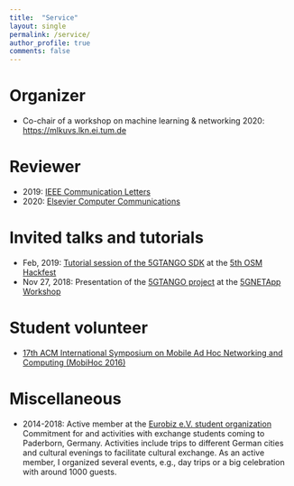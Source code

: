 ```yaml
---
title:  "Service"
layout: single
permalink: /service/
author_profile: true
comments: false
---
```


# Organizer

* Co-chair of a workshop on machine learning & networking 2020: https://mlkuvs.lkn.ei.tum.de

# Reviewer

* 2019: [IEEE Communication Letters](https://ieeexplore.ieee.org/xpl/RecentIssue.jsp?punumber=4234)
* 2020: [Elsevier Computer Communications](https://www.journals.elsevier.com/computer-communications)

# Invited talks and tutorials

* Feb, 2019: [Tutorial session of the 5GTANGO SDK](https://github.com/sonata-nfv/son-tutorials/tree/master/upb-osm-hackfest-sdk-demo) at the [5th OSM Hackfest](https://osm.etsi.org/wikipub/index.php/5th_OSM_Hackfest)
* Nov 27, 2018: Presentation of the [5GTANGO project](http://www.5gtango.eu/) at the [5GNETApp Workshop](https://ieeexplore.ieee.org/xpl/RecentIssue.jsp?punumber=4234)

# Student volunteer

* [17th ACM International Symposium on Mobile Ad Hoc Networking and Computing (MobiHoc 2016)](https://www.sigmobile.org/mobihoc/2016/)

# Miscellaneous

* 2014-2018: Active member at the [Eurobiz e.V. student organization](https://eurobiz.uni-paderborn.de/en/home-en/)
  Commitment for and activities with exchange students coming to Paderborn, Germany. 
  Activities include trips to different German cities and cultural evenings to facilitate cultural exchange.
  As an active member, I organized several events, e.g., day trips or a big celebration with around 1000 guests.

